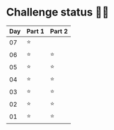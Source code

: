 # Challenge status 🌟🎄

| Day | Part 1 | Part 2 |
|-----|--------|--------|
| 07  | ⭐      |        |
| 06  | ⭐     | ⭐      |
| 05  | ⭐     | ⭐      |
| 04  | ⭐     | ⭐      |
| 03  | ⭐     | ⭐      |
| 02  | ⭐     | ⭐      |
| 01  | ⭐     | ⭐      |